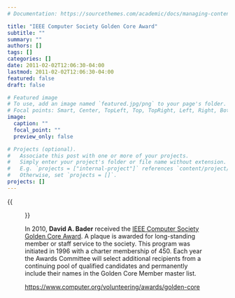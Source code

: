 ```yaml
---
# Documentation: https://sourcethemes.com/academic/docs/managing-content/

title: "IEEE Computer Society Golden Core Award"
subtitle: ""
summary: ""
authors: []
tags: []
categories: []
date: 2011-02-02T12:06:30-04:00
lastmod: 2011-02-02T12:06:30-04:00
featured: false
draft: false

# Featured image
# To use, add an image named `featured.jpg/png` to your page's folder.
# Focal points: Smart, Center, TopLeft, Top, TopRight, Left, Right, BottomLeft, Bottom, BottomRight.
image:
  caption: ""
  focal_point: ""
  preview_only: false

# Projects (optional).
#   Associate this post with one or more of your projects.
#   Simply enter your project's folder or file name without extension.
#   E.g. `projects = ["internal-project"]` references `content/project/deep-learning/index.md`.
#   Otherwise, set `projects = []`.
projects: []
---
```


{{<figure src="award.jpg">}}

In 2010, **David A. Bader** received the [IEEE Computer Society](https://www.computer.org/) [Golden Core Award](https://www.computer.org/volunteering/awards/golden-core). A plaque is awarded for long-standing member or staff service to the society. This program was initiated in 1996 with a charter membership of 450. Each year the Awards Committee will select additional recipients from a continuing pool of qualified candidates and permanently include their names in the Golden Core Member master list.

https://www.computer.org/volunteering/awards/golden-core
